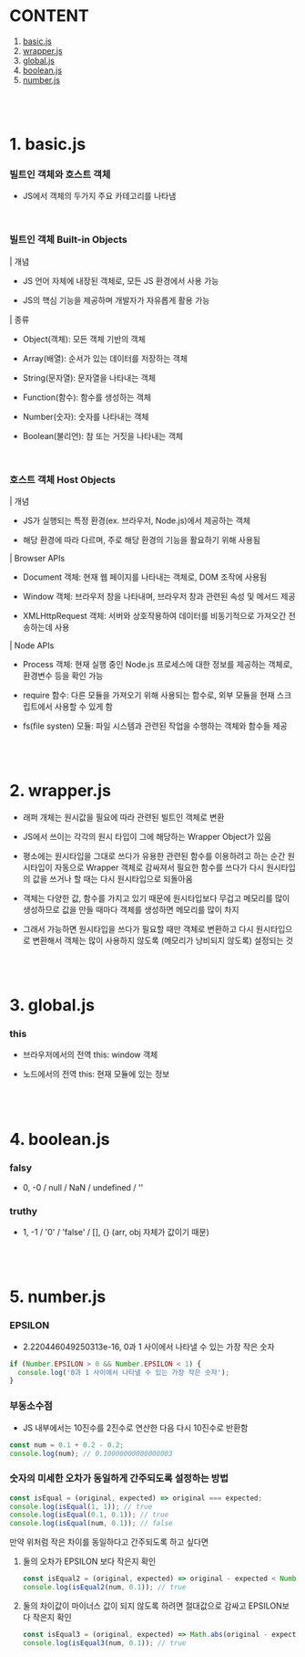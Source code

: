 # CONTENT

1. [basic.js](#1-basicjs)
2. [wrapper.js](#2-wrapperjs)
3. [global.js](#3-globaljs)
4. [boolean.js](#4-booleanjs)
5. [number.js](#5-numberjs)

<br /><br />

# 1. basic.js

### 빌트인 객체와 호스트 객체

- JS에서 객체의 두가지 주요 카테고리를 나타냄

<br />

### 빌트인 객체 Built-in Objects

| 개념

- JS 언어 자체에 내장된 객체로, 모든 JS 환경에서 사용 가능

- JS의 핵심 기능을 제공하며 개발자가 자유롭게 활용 가능

| 종류

- Object(객체): 모든 객체 기반의 객체

- Array(배열): 순서가 있는 데이터를 저장하는 객체

- String(문자열): 문자열을 나타내는 객체

- Function(함수): 함수를 생성하는 객체

- Number(숫자): 숫자를 나타내는 객체

- Boolean(불리언): 참 또는 거짓을 나타내는 객체

<br />

### 호스트 객체 Host Objects

| 개념

- JS가 실행되는 특정 환경(ex. 브라우저, Node.js)에서 제공하는 객체

- 해당 환경에 따라 다르며, 주로 해당 환경의 기능을 활요하기 위해 사용됨

| Browser APIs

- Document 객체: 현재 웹 페이지를 나타내는 객체로, DOM 조작에 사용됨

- Window 객체: 브라우저 창을 나타내며, 브라우저 창과 관련된 속성 및 메서드 제공

- XMLHttpRequest 객체: 서버와 상호작용하여 데이터를 비동기적으로 가져오간 전송하는데 사용

| Node APIs

- Process 객체: 현재 실행 중인 Node.js 프로세스에 대한 정보를 제공하는 객체로, 환경변수 등을 확인 가능

- require 함수: 다른 모듈을 가져오기 위해 사용되는 함수로, 외부 모듈을 현재 스크립트에서 사용할 수 있게 함

- fs(file systen) 모듈: 파일 시스템과 관련된 작업을 수행하는 객체와 함수들 제공

<br /><br />

# 2. wrapper.js

- 래퍼 개체는 원시값을 필요에 따라 관련된 빌트인 객체로 변환

- JS에서 쓰이는 각각의 원시 타입이 그에 해당하는 Wrapper Object가 있음

- 평소에는 원시타입을 그대로 쓰다가 유용한 관련된 함수를 이용하려고 하는 순간 원시타입이 자동으로 Wrapper 객체로 감싸져서 필요한 함수를 쓰다가 다시 원시타입의 값을 쓰거나 할 때는 다시 원시타입으로 되돌아옴

- 객체는 다양한 값, 함수를 가지고 있기 때문에 원시타입보다 무겁고 메모리를 많이 생성하므로 값을 만들 때마다 객체를 생성하면 메모리를 많이 차지

- 그래서 가능하면 원시타입을 쓰다가 필요할 때만 객체로 변환하고 다시 원시타입으로 변환해서 객체는 많이 사용하지 않도록 (메모리가 낭비되지 않도록) 설정되는 것

<br /><br />

# 3. global.js

### this

- 브라우저에서의 전역 this: window 객체

- 노드에서의 전역 this: 현재 모듈에 있는 정보

<br /><br />

# 4. boolean.js

### falsy

- 0, -0 / null / NaN / undefined / ''

### truthy

- 1, -1 / '0' / 'false' / [], {} (arr, obj 자체가 값이기 때문)

<br /><br />

# 5. number.js

### EPSILON

- 2.220446049250313e-16, 0과 1 사이에서 나타낼 수 있는 가장 작은 숫자

```javascript
if (Number.EPSILON > 0 && Number.EPSILON < 1) {
  console.log('0과 1 사이에서 나타낼 수 있는 가장 작은 숫자');
}
```

### 부동소수점

- JS 내부에서는 10진수를 2진수로 연산한 다음 다시 10진수로 반환함

```javascript
const num = 0.1 + 0.2 - 0.2;
console.log(num); // 0.10000000000000003
```

### 숫자의 미세한 오차가 동일하게 간주되도록 설정하는 방법

```javascript
const isEqual = (original, expected) => original === expected;
console.log(isEqual(1, 1)); // true
console.log(isEqual(0.1, 0.1)); // true
console.log(isEqual(num, 0.1)); // false
```

만약 위처럼 작은 차이를 동일하다고 간주되도록 하고 싶다면

1. 둘의 오차가 EPSILON 보다 작은지 확인

   ```javascript
   const isEqual2 = (original, expected) => original - expected < Number.EPSILON;
   console.log(isEqual2(num, 0.1)); // true
   ```

2. 둘의 차이값이 마이너스 값이 되지 않도록 하려면 절대값으로 감싸고 EPSILON보다 작은지 확인

   ```javascript
   const isEqual3 = (original, expected) => Math.abs(original - expected) < Number.EPSILON;
   console.log(isEqual3(num, 0.1)); // true
   ```
